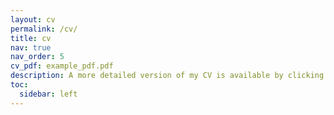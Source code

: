 ```yaml
---
layout: cv
permalink: /cv/
title: cv
nav: true
nav_order: 5
cv_pdf: example_pdf.pdf
description: A more detailed version of my CV is available by clicking the PDF icon. 
toc:
  sidebar: left
---
```

